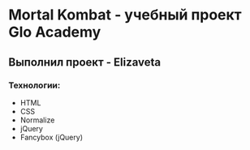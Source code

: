 # Mortal Kombat - учебный проект Glo Academy
## Выполнил проект - Elizaveta
### Технологии: 
- HTML
- CSS
- Normalize
- jQuery
- Fancybox (jQuery)
